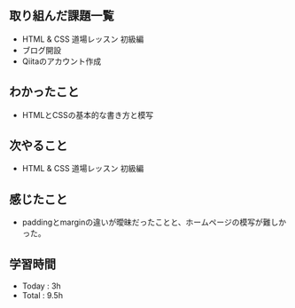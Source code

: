 ## 取り組んだ課題一覧
  - HTML & CSS 道場レッスン 初級編
  - ブログ開設
  - Qiitaのアカウント作成
## わかったこと
  - HTMLとCSSの基本的な書き方と模写
## 次やること
  - HTML & CSS 道場レッスン 初級編
## 感じたこと
  - paddingとmarginの違いが曖昧だったことと、ホームページの模写が難しかった。
## 学習時間
  - Today : 3h
  - Total : 9.5h
